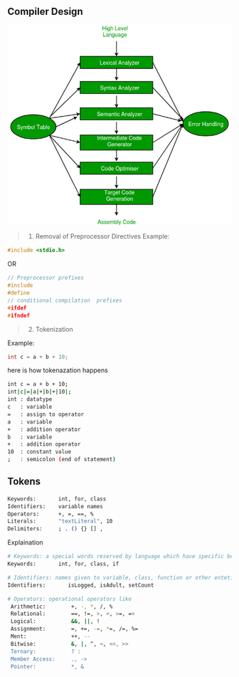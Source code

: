 ## Compiler Design
![0101](../Images/0101.jpg)

> 1. Removal of Preprocessor Directives
Example:
```C++
#include <stdio.h>
```
OR 
```C++
// Preprocessor prefixes
#include
#define
// conditional compilation  prefixes
#ifdef
#ifndef
```

> 2. Tokenization

Example:
```C++
int c = a + b + 10;
```

here is how tokenazation happens
```bash
int c = a + b + 10;
int|c|=|a|+|b|+|10|;
int : datatype
c   : variable
=   : assign to operator
a   : variable
+   : addition operator
b   : variable
+   : addition operator 
10  : constant value
;   : semicolon (end of statement)
```

## Tokens

```bash
Keywords:       int, for, class
Identifiers:	variable names
Operators:      +, =, ==, %
Literals:       "textLiteral", 10
Delimiters:     ; . () {} [] ,
```
Explaination
```bash
# Keywords: a special words reserved by language which have specific behaviour & logic
Keywords:       int, for, class, if
```
```bash
# Identifiers: names given to variable, class, function or other enteties
Identifiers:       isLogged, isAdult, setCount
```
```bash
# Operators: operational operators like
 Arithmetic:        +, -, *, /, %
 Relational:        ==, !=, >, <, >=, =<
 Logical:           &&, ||, !
 Assignment:        =, +=, -=, *=, /=, %=
 Ment:              ++, --
 Bitwise:           &, |, ^, ~, <<, >>
 Ternary:           ? :
 Member Access:     ., ->
 Pointer:           *, &
```